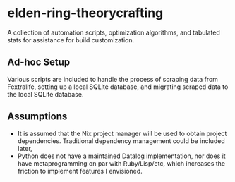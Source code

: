 # elden-ring-theorycrafting
A collection of automation scripts, optimization algorithms, and tabulated stats for assistance for build customization. 

## Ad-hoc Setup
Various scripts are included to handle the process of scraping data from Fextralife, setting up a local SQLite database, and migrating scraped data to the local SQLite database.  

## Assumptions
- It is assumed that the Nix project manager will be used to obtain project dependencies. Traditional dependency management could be included later,
- Python does not have a maintained Datalog implementation, nor does it have metaprogramming on par with Ruby/Lisp/etc, which increases the friction to implement features I envisioned.
